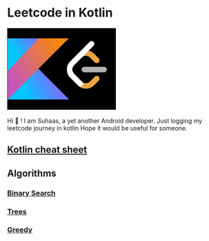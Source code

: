 # Leetcode in Kotlin

<img alt="img.png" height="50%" src="src/main/resources/leetcode_x_kotlin.png" width="50%"/>

Hi :wave: ! I am Suhaas, a yet another Android developer. Just logging my leetcode journey in kotlin
Hope it would be useful for someone.

## [Kotlin cheat sheet](src/main/kotlin/kotlin_cheatsheet)

## Algorithms

### [Binary Search](src/main/kotlin/binary_search)

### [Trees](src/main/kotlin/trees)

### [Greedy](src/main/kotlin/greedy)

